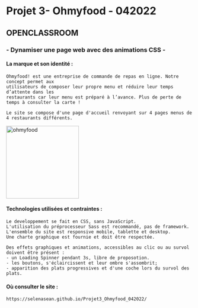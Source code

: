 
# Projet 3- Ohmyfood - 042022 
## OPENCLASSROOM
### - Dynamiser une page web avec des animations CSS -     
#### La marque et son identité :

    Ohmyfood! est une entreprise de commande de repas en ligne. Notre concept permet aux
    utilisateurs de composer leur propre menu et réduire leur temps d’attente dans les
    restaurants car leur menu est préparé à l’avance. Plus de perte de temps à consulter la carte !

    Le site se compose d'une page d'accueil renvoyant sur 4 pages menus de 4 restaurants différents.
    
<img width="196" alt="ohmyfood" src="https://user-images.githubusercontent.com/62901940/168765837-6a90b602-bdc5-4657-8660-ff9c2ca45e52.png">

#### Technologies utilisées et contraintes :

    Le developpement se fait en CSS, sans JavaScript. 
    L'utilisation du préprocesseur Sass est recommandé, pas de framework.
    L'ensemble du site est responsive mobile, tablette et desktop.
    Une charte graphique est fournie et doit être respectée.

    Des effets graphiques et animations, accessibles au clic ou au survol doivent être présent :
    - un Loading Spinner pendant 3s, libre de proposotion.
    - les boutons, s'éclaircissent et leur ombre s'assombrit;
    - apparition des plats progressives et d'une coche lors du survol des plats.

#### Où consulter le site :

    https://selenasean.github.io/Projet3_Ohmyfood_042022/


